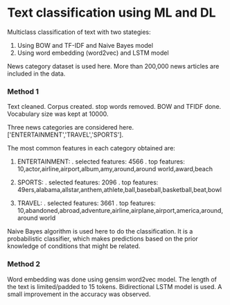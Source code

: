 # Text classification using ML and DL

Multiclass classification  of text with two stategies:
1. Using BOW and TF-IDF and Naive Bayes model
2. Using word embedding (word2vec) and LSTM model

News category dataset is used here. More than 200,000 news articles are included in the data.

### Method 1

Text cleaned.
Corpus created.
stop words removed.
BOW and TFIDF done.
Vocabulary size was kept at 10000.

Three news categories are considered here. ['ENTERTAINMENT','TRAVEL','SPORTS'].

The most common features in each category obtained are:

1. ENTERTAINMENT:
  . selected features: 4566
  . top features: 10,actor,airline,airport,album,amy,around,around world,award,beach
 
2. SPORTS:
  . selected features: 2096
  . top features: 49ers,alabama,allstar,anthem,athlete,ball,baseball,basketball,beat,bowl
 
3. TRAVEL:
  . selected features: 3661
  . top features: 10,abandoned,abroad,adventure,airline,airplane,airport,america,around,around world
 
 Naive Bayes algorithm is used here to do the classification. It is a probabilistic classifier, which makes predictions based on the prior knowledge of conditions that might be related. 

### Method 2

Word embedding was done using gensim word2vec model. 
The length of the text is limited/padded to 15 tokens.
Bidirectional LSTM model is used.
A small improvement in the accuracy was observed.

